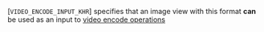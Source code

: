 [`VIDEO_ENCODE_INPUT_KHR`] specifies that an
image view with this format  **can**  be used as an input to
[video encode operations](https://www.khronos.org/registry/vulkan/specs/1.3-extensions/html/vkspec.html#video-encode-operations)